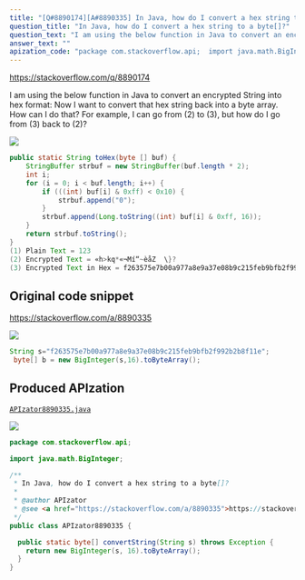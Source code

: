 ```yaml
---
title: "[Q#8890174][A#8890335] In Java, how do I convert a hex string to a byte[]?"
question_title: "In Java, how do I convert a hex string to a byte[]?"
question_text: "I am using the below function in Java to convert an encrypted String into hex format: Now I want to convert that hex string back into a byte array. How can I do that? For example, I can go from (2) to (3), but how do I go from (3) back to (2)?"
answer_text: ""
apization_code: "package com.stackoverflow.api;  import java.math.BigInteger;  /**  * In Java, how do I convert a hex string to a byte[]?  *  * @author APIzator  * @see <a href=\"https://stackoverflow.com/a/8890335\">https://stackoverflow.com/a/8890335</a>  */ public class APIzator8890335 {    public static byte[] convertString(String s) throws Exception {     return new BigInteger(s, 16).toByteArray();   } }"
---
```


https://stackoverflow.com/q/8890174

I am using the below function in Java to convert an encrypted String into hex format:
Now I want to convert that hex string back into a byte array. How can I do that?
For example,
I can go from (2) to (3), but how do I go from (3) back to (2)?


<div class="code-logo"><img src="/stackoverflow.png" /></div>

```java
public static String toHex(byte [] buf) {
    StringBuffer strbuf = new StringBuffer(buf.length * 2);
    int i;
    for (i = 0; i < buf.length; i++) {
        if (((int) buf[i] & 0xff) < 0x10) {
            strbuf.append("0");
        }
        strbuf.append(Long.toString((int) buf[i] & 0xff, 16));
    }
    return strbuf.toString();
}
(1) Plain Text = 123
(2) Encrypted Text = «h>kq*«¬Mí“~èåZ  \}?
(3) Encrypted Text in Hex = f263575e7b00a977a8e9a37e08b9c215feb9bfb2f992b2b8f11e
```


## Original code snippet

https://stackoverflow.com/a/8890335



<div class="code-logo"><img src="/stackoverflow.png" /></div>

```java
String s="f263575e7b00a977a8e9a37e08b9c215feb9bfb2f992b2b8f11e";
 byte[] b = new BigInteger(s,16).toByteArray();
```

## Produced APIzation

[`APIzator8890335.java`](https://github.com/blind-papers/apization-temp-data/raw/main/search/APIzator8890335.java)

<div class="code-logo"><img src="/apizator.png" /></div>

```java
package com.stackoverflow.api;

import java.math.BigInteger;

/**
 * In Java, how do I convert a hex string to a byte[]?
 *
 * @author APIzator
 * @see <a href="https://stackoverflow.com/a/8890335">https://stackoverflow.com/a/8890335</a>
 */
public class APIzator8890335 {

  public static byte[] convertString(String s) throws Exception {
    return new BigInteger(s, 16).toByteArray();
  }
}

```